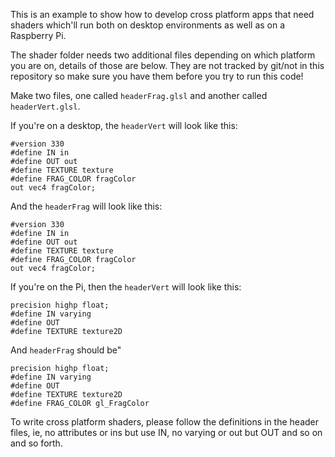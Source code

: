 This is an example to show how to develop cross platform apps that need shaders which'll run both on desktop environments as well as on a Raspberry Pi.

The shader folder needs two additional files depending on which platform you are on, details of those are below. They are not tracked by git/not in this repository so make sure you have them before you try to run this code!

Make two files, one called `headerFrag.glsl` and another called `headerVert.glsl`.

If you're on a desktop, the `headerVert` will look like this:

````
#version 330
#define IN in
#define OUT out
#define TEXTURE texture
#define FRAG_COLOR fragColor
out vec4 fragColor;
````

And the `headerFrag` will look like this:

````
#version 330
#define IN in
#define OUT out
#define TEXTURE texture
#define FRAG_COLOR fragColor
out vec4 fragColor;
````

If you're on the Pi, then the `headerVert` will look like this:
````
precision highp float;
#define IN varying
#define OUT
#define TEXTURE texture2D
````

And `headerFrag` should be"
````
precision highp float;
#define IN varying
#define OUT
#define TEXTURE texture2D
#define FRAG_COLOR gl_FragColor
````

To write cross platform shaders, please follow the definitions in the header files, ie, no attributes or ins but use IN, no varying or out but OUT and so on and so forth.
